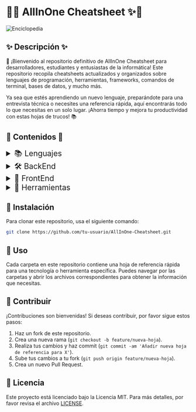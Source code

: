 # 🌟✨ AllInOne Cheatsheet ✨🌟

![Enciclopedia](https://i.pinimg.com/736x/8b/5b/06/8b5b067aebe21db7a7f1961ca426fd8a.jpg)

## ✨ Descripción ✨

🎉 ¡Bienvenido al repositorio definitivo de AllInOne Cheatsheet para desarrolladores, estudiantes y entusiastas de la informática! Este repositorio recopila cheatsheets actualizados y organizados sobre lenguajes de programación, herramientas, frameworks, comandos de terminal, bases de datos, y mucho más.

Ya sea que estés aprendiendo un nuevo lenguaje, preparándote para una entrevista técnica o necesites una referencia rápida, aquí encontrarás todo lo que necesitas en un solo lugar. ¡Ahorra tiempo y mejora tu productividad con estas hojas de trucos! 📚

## 📂 Contenidos 📂

<details>
  <summary style="font-size: 1.5em;">📚 Lenguajes</summary>
  <ul>
    <li></li><a href="https://github.com/d3lion/AllInOne-Cheatsheet/blob/main/Python/README.md">🐍 Python</a><li>
    <li>💻 JavaScript</li>
    <li>☕ Java</li>
    <li>🔧 C++</li>
  </ul>
</details>

<details>
  <summary style="font-size: 1.5em;">🛠️ BackEnd</summary>
  <ul>
    <li>🔷 Node.js</li>
    <li>🌐 Django</li>
    <li>💎 Ruby on Rails</li>
    <li>🌱 Spring Boot</li>
  </ul>
</details>

<details>
  <summary style="font-size: 1.5em;">🎨 FrontEnd</summary>
  <ul>
    <li>⚛️ React</li>
    <li>🖌️ Vue.js</li>
    <li>🅰️ Angular</li>
    <li>🔥 Svelte</li>
  </ul>
</details>

<details>
  <summary style="font-size: 1.5em;">🔧 Herramientas</summary>
  <ul>
    <li>🔀 Git</li>
    <li>🐳 Docker</li>
    <li>☸️ Kubernetes</li>
    <li>📦 Webpack</li>
  </ul>
</details>

## 🚀 Instalación

Para clonar este repositorio, usa el siguiente comando:

```bash
git clone https://github.com/tu-usuario/AllInOne-Cheatsheet.git
```

## 📘 Uso

Cada carpeta en este repositorio contiene una hoja de referencia rápida para una tecnología o herramienta específica. Puedes navegar por las carpetas y abrir los archivos correspondientes para obtener la información que necesitas.

## 🤝 Contribuir

¡Contribuciones son bienvenidas! Si deseas contribuir, por favor sigue estos pasos:

1. Haz un fork de este repositorio.
2. Crea una nueva rama (`git checkout -b feature/nueva-hoja`).
3. Realiza tus cambios y haz commit (`git commit -am 'Añadir nueva hoja de referencia para X'`).
4. Sube tus cambios a tu fork (`git push origin feature/nueva-hoja`).
5. Crea un nuevo Pull Request.

## 📄 Licencia

Este proyecto está licenciado bajo la Licencia MIT. Para más detalles, por favor revisa el archivo [LICENSE](LICENSE).
